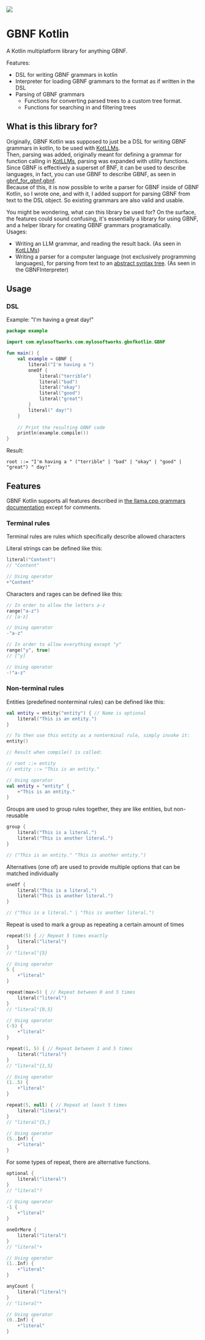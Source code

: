 [![](https://www.jitpack.io/v/Mylo-Softworks/GBNF-Kotlin.svg)](https://www.jitpack.io/#Mylo-Softworks/GBNF-Kotlin)

# GBNF Kotlin
A Kotlin multiplatform library for anything GBNF.

Features:
* DSL for writing GBNF grammars in kotlin
* Interpreter for loading GBNF grammars to the format as if written in the DSL
* Parsing of GBNF grammars
  * Functions for converting parsed trees to a custom tree format.
  * Functions for searching in and filtering trees

## What is this library for?
Originally, GBNF Kotlin was supposed to just be a DSL for writing GBNF grammars in kotlin, to be used with [KotLLMs].  
Then, parsing was added, originally meant for defining a grammar for function calling in [KotLLMs], parsing was expanded with utility functions.  
Since GBNF is effectively a superset of BNF, it can be used to describe languages, in fact, you can use GBNF to describe GBNF, as seen in [gbnf_for_gbnf.gbnf](gbnf_for_gbnf.gbnf).  
Because of this, it is now possible to write a parser for GBNF inside of GBNF Kotlin, so I wrote one, and with it, I added support for parsing GBNF from text to the DSL object. So existing grammars are also valid and usable.

You might be wondering, what can this library be used for? On the surface, the features could sound confusing, it's essentially a library for using GBNF, and a helper library for creating GBNF grammars programatically.  
Usages:
* Writing an LLM grammar, and reading the result back. (As seen in [KotLLMs])
* Writing a parser for a computer language (not exclusively programming languages), for parsing from text to an [abstract syntax tree]. (As seen in the GBNFInterpreter)

## Usage

### DSL
Example: "I'm having a great day!"
```kotlin
package example

import com.mylosoftworks.com.mylosoftworks.gbnfkotlin.GBNF

fun main() {
    val example = GBNF {
        literal("I'm having a ")
        oneOf {
            literal("terrible")
            literal("bad")
            literal("okay")
            literal("good")
            literal("great")
        }
        literal(" day!")
    }
    
    // Print the resulting GBNF code
    println(example.compile())
}
```
Result:
```bnf
root ::= "I'm having a " ("terrible" | "bad" | "okay" | "good" | "great") " day!"
```

## Features
GBNF Kotlin supports all features described in [the llama.cpp grammars documentation](https://github.com/ggerganov/llama.cpp/blob/master/grammars/README.md) except for comments.

### Terminal rules
Terminal rules are rules which specifically describe allowed characters

Literal strings can be defined like this:
```kotlin
literal("Content")
// "Content"

// Using operator
+"Content"
```

Characters and rages can be defined like this:
```kotlin
// In order to allow the letters a-z
range("a-z")
// [a-z]

// Using operator
-"a-z"

// In order to allow everything except "y"
range("y", true)
// [^y]

// Using operator
-!"a-z"
```

### Non-terminal rules
Entities (predefined nonterminal rules) can be defined like this:
```kotlin
val entity = entity("entity") { // Name is optional
    literal("This is an entity.")
}

// To then use this entity as a nonterminal rule, simply invoke it:
entity()

// Result when compile() is called:

// root ::= entity
// entity ::= "This is an entity."

// Using operator
val entity = "entity" {
    +"This is an entity."
}
```

Groups are used to group rules together, they are like entities, but non-reusable
```kotlin
group { 
    literal("This is a literal.")
    literal("This is another literal.")
}

// ("This is an entity." "This is another entity.")
```

Alternatives (one of) are used to provide multiple options that can be matched individually
```kotlin
oneOf {
    literal("This is a literal.")
    literal("This is another literal.")
}

// ("This is a literal." | "This is another literal.")
```

Repeat is used to mark a group as repeating a certain amount of times
```kotlin
repeat(5) { // Repeat 5 times exactly
    literal("literal")
}
// "literal"{5}

// Using operator
5 {
    +"literal"
}

repeat(max=5) { // Repeat between 0 and 5 times
    literal("literal")
}
// "literal"{0,5}

// Using operator
(-5) {
    +"literal"
}

repeat(1, 5) { // Repeat between 1 and 5 times
    literal("literal")
}
// "literal"{1,5}

// Using operator
(1..5) {
    +"literal"
}

repeat(5, null) { // Repeat at least 5 times
    literal("literal")
}
// "literal"{5,}

// Using operator
(5..Inf) {
    +"literal"
}
```

For some types of repeat, there are alternative functions.
```kotlin
optional {
    literal("literal")
}
// "literal"?

// Using operator
-1 {
    +"literal"
}

oneOrMore {
    literal("literal")
}
// "literal"+

// Using operator
(1..Inf) {
    +"literal"
}

anyCount {
    literal("literal")
}
// "literal"*

// Using operator
(0..Inf) {
    +"literal"
}
```

[KotLLMs]: https://github.com/Mylo-Softworks/KotLLMs
[abstract syntax tree]: https://en.wikipedia.org/wiki/Abstract_syntax_tree